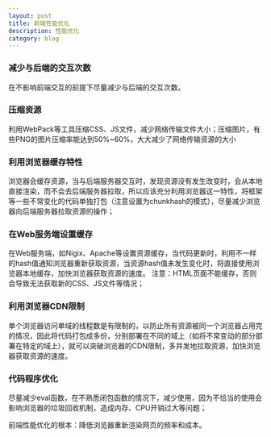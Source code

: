 ```yaml
---
layout: post
title: 前端性能优化
description: 性能优化
category: blog
---
```


### 减少与后端的交互次数
在不影响前端交互的前提下尽量减少与后端的交互次数。

### 压缩资源
利用WebPack等工具压缩CSS、JS文件，减少网络传输文件大小；压缩图片，有些PNG的图片压缩率能达到50%~60%，大大减少了网络传输资源的大小

### 利用浏览器缓存特性
浏览器会缓存资源，当与后端服务器交互时，发现资源没有发生改变时，会从本地直接渲染，而不会去后端服务器拉取，所以应该充分利用浏览器这一特性，将框架等一些不常变化的代码单独打包（注意设置为chunkhash的模式），尽量减少浏览器向后端服务器拉取资源的操作；

### 在Web服务端设置缓存
在Web服务端，如Nigix、Apache等设置资源缓存，当代码更新时，利用不一样的hash值通知浏览器重新获取资源，当资源hash值未发生变化时，将直接使用浏览器本地缓存，加快浏览器获取资源的速度。
注意：HTML页面不能缓存，否则会导致无法获取新的CSS、JS文件等情况；

### 利用浏览器CDN限制
单个浏览器访问单域的线程数是有限制的，以防止所有资源被同一个浏览器占用完的情况，因此将代码打包成多份，分别部署在不同的域上（如将不常变动的部分部署在特定的域上），就可以突破浏览器的CDN限制，多并发地拉取资源，加快浏览器获取资源的速度。

### 代码程序优化
尽量减少eval函数，在不熟悉闭包函数的情况下，减少使用，因为不恰当的使用会影响浏览器的垃圾回收机制，造成内存、CPU开销过大等问题；

前端性能优化的根本：降低浏览器重新渲染网页的频率和成本。
